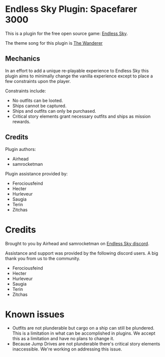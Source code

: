 # Endless Sky Plugin: Spacefarer 3000

This is a plugin for the free open source game: [Endless Sky][ES].

The theme song for this plugin is [The Wanderer][the-wanderer]

Mechanics
---------

In an effort to add a unique re-playable experience to Endless Sky this plugin aims to minimally change the vanilla experience except to place a few constraints upon the player.

Constraints include:

- No outfits can be looted.
- Ships cannot be captured.
- Ships and outfits can only be purchased.
- Critical story elements grant necessary outfits and ships as mission rewards.


Credits
-------

Plugin authors:
- Airhead
- samrocketman

Plugin assistance provided by:
- Ferociousfeind
- Hecter
- Hurleveur
- Saugia
- Terin
- Zitchas

# Credits

Brought to you by Airhead and samrocketman on [Endless Sky discord][discord].

Assistance and support was provided by the following discord users.  A big thank
you from us to the community.

- Ferociousfeind
- Hecter
- Hurleveur
- Saugia
- Terin
- Zitchas

# Known issues

- Outfits are not plunderable but cargo on a ship can still be plundered.  This
  is a limitation in what can be accomplished in plugins.  We accept this as a
  limitation and have no plans to change it.
- Because Jump Drives are not plunderable there's critical story elements
  inaccessible.  We're working on addressing this issue.

[ES]: https://github.com/endless-sky/endless-sky
[the-wanderer]: https://www.youtube.com/watch?v=FCW0HviPEEY
[discord]: https://discord.gg/ZeuASSx
